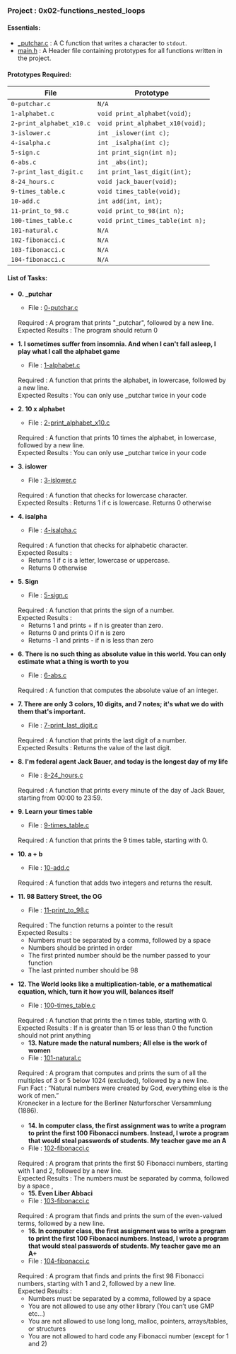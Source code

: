 <h3>Project : 0x02-functions_nested_loops</h3>

<h4>Essentials:</h4>

* [_putchar.c](./_putchar.c) : A C function that writes a character to `stdout`.
* [main.h](./main.h) : A Header file containing prototypes for all functions written in the project.

<h4>Prototypes Required:</h4>

| File                     | Prototype                                                      |
| -------------------------| ---------------------------------------------------------------|
| `0-putchar.c`            | `N/A`                                                          |
| `1-alphabet.c`           | `void print_alphabet(void);`                                   |
| `2-print_alphabet_x10.c` | `void print_alphabet_x10(void);`                               |
| `3-islower.c`            | `int _islower(int c);`                                         |
| `4-isalpha.c`            | `int _isalpha(int c);`                                         |
| `5-sign.c`               | `int print_sign(int n);`                                       |
| `6-abs.c`                | `int _abs(int);`                                               |
| `7-print_last_digit.c`   | `int print_last_digit(int);`                                   |
| `8-24_hours.c`           | `void jack_bauer(void);`                                       |
| `9-times_table.c`        | `void times_table(void);`                                      |
| `10-add.c`               | `int add(int, int);`                                           |
| `11-print_to_98.c`       | `void print_to_98(int n);`                                     |
| `100-times_table.c`      | `void print_times_table(int n);`                               |
| `101-natural.c`          | `N/A`                                                          |
| `102-fibonacci.c`        | `N/A`                                                          |
| `103-fibonacci.c`        | `N/A`                                                          |
| `104-fibonacci.c`        | `N/A`                                                          |

<h4>List of Tasks:</h4>

* **0. _putchar**
  * File : [0-putchar.c](./0-putchar.c)
  <br>
  Required : A program that prints "_putchar", followed by a new line.
  <br>
  Expected Results : The program should return 0

* **1. I sometimes suffer from insomnia. And when I can't fall asleep, I play what I call the alphabet game**
  *  File : [1-alphabet.c](./1-alphabet.c)
   <br>
  Required : A function that prints the alphabet, in lowercase, followed by a new line.
  <br>
  Expected Results : You can only use _putchar twice in your code
  
* **2. 10 x alphabet**
  *  File : [2-print_alphabet_x10.c](./2-print_alphabet_x10.c)
   <br>
  Required : A function that prints 10 times the alphabet, in lowercase, followed by a new line.
  <br>
  Expected Results : You can only use _putchar twice in your code
  
* **3. islower**
  * File : [3-islower.c](./3-islower.c)
  <br>
  Required : A function that checks for lowercase character.
  <br>
  Expected Results : Returns 1 if c is lowercase. Returns 0 otherwise

* **4. isalpha**
  *  File : [4-isalpha.c](./4-isalpha.c)
   <br>
  Required : A function that checks for alphabetic character.
  <br>
  Expected Results :  
  <ul>
  <li>Returns 1 if c is a letter, lowercase or uppercase.</li>
  <li>Returns 0 otherwise</li>
  </ul>
  
* **5. Sign**
  * File : [5-sign.c](./5-sign.c)
  <br>
  Required : A function that prints the sign of a number.
  <br>
  Expected Results : 
  <ul>
  <li>Returns 1 and prints + if n is greater than zero.</li>
  <li>Returns 0 and prints 0 if n is zero</li>
  <li>Returns -1 and prints - if n is less than zero</li>
  </ul>

* **6. There is no such thing as absolute value in this world. You can only estimate what a thing is worth to you**
  *  File : [6-abs.c](./6-abs.c)
   <br>
  Required : A function that computes the absolute value of an integer.
  
* **7. There are only 3 colors, 10 digits, and 7 notes; it's what we do with them that's important.**
  * File : [7-print_last_digit.c](./7-print_last_digit.c)
  <br>
  Required : A function that prints the last digit of a number.
  <br>
  Expected Results : Returns the value of the last digit.

* **8. I'm federal agent Jack Bauer, and today is the longest day of my life**
  *  File : [8-24_hours.c](./8-24_hours.c)
   <br>
  Required : A function that prints every minute of the day of Jack Bauer, starting from 00:00 to 23:59.

* **9. Learn your times table**
  * File : [9-times_table.c](./9-times_table.c)
  <br>
  Required : A function that prints the 9 times table, starting with 0.

* **10. a + b**
  *  File : [10-add.c](./10-add.c)
   <br>
  Required : A function that adds two integers and returns the result.

  
* **11. 98 Battery Street, the OG**
  * File : [11-print_to_98.c](./11-print_to_98.c)
  <br>
  Required : The function returns a pointer to the result
  <br>
  Expected Results : 
   <ul>
  <li>Numbers must be separated by a comma, followed by a space</li>
  <li>Numbers should be printed in order</li>
  <li>The first printed number should be the number passed to your function</li>
  <li>The last printed number should be 98</li>
  </ul>
  
* **12. The World looks like a multiplication-table, or a mathematical equation, which, turn it how you will, balances itself**
  *  File : [100-times_table.c](./100-times_table.c)
   <br>
  Required : A function that prints the n times table, starting with 0.
  <br>
  Expected Results : If n is greater than 15 or less than 0 the function should not print anything
    
  * **13. Nature made the natural numbers; All else is the work of women**
  *  File : [101-natural.c](./101-natural.c)
   <br>
  Required : A program that computes and prints the sum of all the multiples of 3 or 5 below 1024 (excluded), followed by a new line.
  <br>
  Fun Fact : “Natural numbers were created by God, everything else is the work of men.” 
  <br>
  Kronecker in a lecture for the Berliner Naturforscher Versammlung (1886).
  <br>
  <br>
  
    * **14. In computer class, the first assignment was to write a program to print the first 100 Fibonacci numbers. Instead, I wrote a program that would steal passwords of students. My teacher gave me an A**
  *  File : [102-fibonacci.c](./102-fibonacci.c)
   <br>
  Required : A program that prints the first 50 Fibonacci numbers, starting with 1 and 2, followed by a new line.
  <br>
  Expected Results : The numbers must be separated by comma, followed by a space , 
  
  
  * **15. Even Liber Abbaci**
  *  File : [103-fibonacci.c](./103-fibonacci.c)
   <br>
  Required : A program that finds and prints the sum of the even-valued terms, followed by a new line.
  <br>

  
  * **16. In computer class, the first assignment was to write a program to print the first 100 Fibonacci numbers. Instead, I wrote a program that would steal passwords of students. My teacher gave me an A+**
  *  File : [104-fibonacci.c](./104-fibonacci.c)
   <br>
  Required : A program that finds and prints the first 98 Fibonacci numbers, starting with 1 and 2, followed by a new line.
  <br>
  Expected Results : 
    <ul>
  <li>Numbers must be separated by a comma, followed by a space</li>
  <li>You are not allowed to use any other library (You can’t use GMP etc…)</li>
  <li>You are not allowed to use long long, malloc, pointers, arrays/tables, or structures</li>
  <li>You are not allowed to hard code any Fibonacci number (except for 1 and 2)</li>
</ul>
